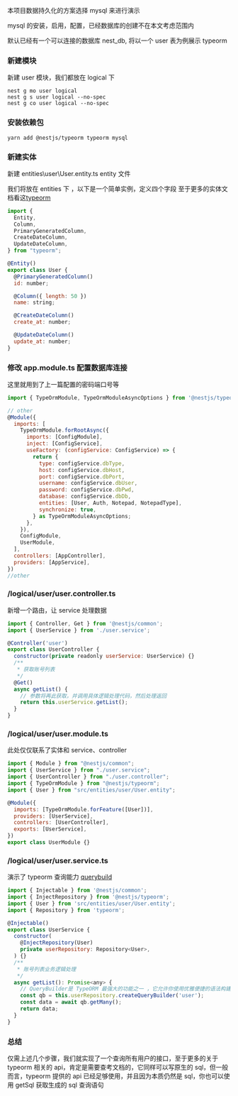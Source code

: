 本项目数据持久化的方案选择 mysql 来进行演示

mysql 的安装，启用，配置，已经数据库的创建不在本文考虑范围内

默认已经有一个可以连接的数据库 nest_db, 将以一个 user 表为例展示 typeorm

### 新建模块

新建 user 模块，我们都放在 logical 下

```shell
nest g mo user logical
nest g s user logical --no-spec
nest g co user logical --no-spec
```

### 安装依赖包

```shell
yarn add @nestjs/typeorm typeorm mysql
```

### 新建实体

新建 entities\user\User.entity.ts entity 文件

我们将放在 entities 下 ，以下是一个简单实例，定义四个字段 至于更多的实体文档看这[typeorm](https://typeorm.biunav.com/zh/entities.html)

```js
import {
  Entity,
  Column,
  PrimaryGeneratedColumn,
  CreateDateColumn,
  UpdateDateColumn,
} from "typeorm";

@Entity()
export class User {
  @PrimaryGeneratedColumn()
  id: number;

  @Column({ length: 50 })
  name: string;

  @CreateDateColumn()
  create_at: number;

  @UpdateDateColumn()
  update_at: number;
}
```

### 修改 app.module.ts 配置数据库连接

这里就用到了上一篇配置的密码端口号等

```js
import { TypeOrmModule, TypeOrmModuleAsyncOptions } from '@nestjs/typeorm';

// other
@Module({
  imports: [
    TypeOrmModule.forRootAsync({
      imports: [ConfigModule],
      inject: [ConfigService],
      useFactory: (configService: ConfigService) => {
        return {
          type: configService.dbType,
          host: configService.dbHost,
          port: configService.dbPort,
          username: configService.dbUser,
          password: configService.dbPwd,
          database: configService.dbDb,
          entities: [User, Auth, Notepad, NotepadType],
          synchronize: true,
        } as TypeOrmModuleAsyncOptions;
      },
    }),
    ConfigModule,
    UserModule,
  ],
  controllers: [AppController],
  providers: [AppService],
})
//other
```

### /logical/user/user.controller.ts

新增一个路由，让 service 处理数据

```js
import { Controller, Get } from '@nestjs/common';
import { UserService } from './user.service';

@Controller('user')
export class UserController {
  constructor(private readonly userService: UserService) {}
  /**
   * 获取账号列表
   */
  @Get()
  async getList() {
    // 参数将再此获取，并调用具体逻辑处理代码，然后处理返回
    return this.userService.getList();
  }
}
```

### /logical/user/user.module.ts

此处仅仅联系了实体和 service、controller

```js
import { Module } from "@nestjs/common";
import { UserService } from "./user.service";
import { UserController } from "./user.controller";
import { TypeOrmModule } from "@nestjs/typeorm";
import { User } from "src/entities/user/User.entity";

@Module({
  imports: [TypeOrmModule.forFeature([User])],
  providers: [UserService],
  controllers: [UserController],
  exports: [UserService],
})
export class UserModule {}
```

### /logical/user/user.service.ts

演示了 typeorm 查询能力 [querybuild](https://typeorm.biunav.com/zh/select-query-builder.html)

```js
import { Injectable } from '@nestjs/common';
import { InjectRepository } from '@nestjs/typeorm';
import { User } from 'src/entities/user/User.entity';
import { Repository } from 'typeorm';

@Injectable()
export class UserService {
  constructor(
    @InjectRepository(User)
    private userRepository: Repository<User>,
  ) {}
  /**
   * 账号列表业务逻辑处理
   */
  async getList(): Promise<any> {
    // QueryBuilder是 TypeORM 最强大的功能之一 ，它允许你使用优雅便捷的语法构建 SQL 查询，执行并获得自动转换的实体
    const qb = this.userRepository.createQueryBuilder('user');
    const data = await qb.getMany();
    return data;
  }
}
```

### 总结

仅需上述几个步骤，我们就实现了一个查询所有用户的接口，至于更多的关于 typeorm 相关的 api，肯定是需要查考文档的，它同样可以写原生的 sql，但一般而言，typeorm 提供的 api 已经足够使用，并且因为本质仍然是 sql，你也可以使用 getSql 获取生成的 sql 查询语句
